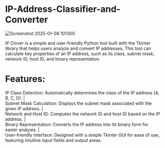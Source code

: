 # IP-Address-Classifier-and-Converter
![Screenshot 2025-01-08 101300](https://github.com/user-attachments/assets/00906e95-1e7e-4f39-993b-858bcb6c9915)

IP Clover is a simple and user-friendly Python tool built with the Tkinter library that helps users analyze and convert IP addresses. This tool can calculate key properties of an IP address, such as its class, subnet mask, network ID, host ID, and binary representation.

# Features:
IP Class Detection: Automatically determines the class of the IP address (A, B, C, D).  |  
Subnet Mask Calculation: Displays the subnet mask associated with the given IP address. |  
Network and Host ID: Computes the network ID and host ID based on the IP address. |  
Binary Representation: Converts the IP address into its binary form for easier analysis. |  
User-friendly Interface: Designed with a simple Tkinter GUI for ease of use, featuring intuitive input fields and output areas.
